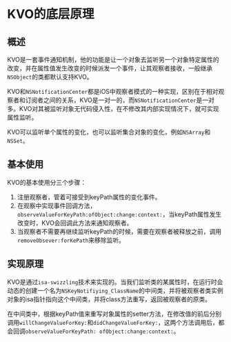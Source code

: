 # KVO的底层原理

## 概述

KVO是一套事件通知机制，他的功能是让一个对象去监听另一个对象特定属性的改变，并在属性值发生改变的时候派发一个事件，让其观察者接收，一般继承`NSObject`的类都默认支持KVO。

KVO和`NSNotificationCenter`都是iOS中观察者模式的一种实现，区别在于相对观察者和订阅者之间的关系，KVO是一对一的，而`NSNotificationCenter`是一对多。KVO对其被监听对象无代码侵入性，在不修改其内部实现情况下，就可实现属性监听。

KVO可以监听单个属性的变化，也可以监听集合对象的变化，例如`NSArray`和`NSSet`。

## 基本使用

KVO的基本使用分三个步骤：

1. 注册观察者，管着可接受到keyPath属性的变化事件。
2. 在观察中实现事件回调方法，`observeValueForKeyPath:ofObject:change:context:`，当keyPath属性发生改变时，KVO会回调此方法来通知观察者。
3. 当观察者不需要再继续监听keyPath的时候，需要在观察者被释放之前，调用`removeObsever:forKePath`来移除监听。

## 实现原理

KVO是通过`isa-swizzling`技术来实现的。当我们监听类的某属性时，在运行时会动态的创建一个名为`NSKeyNotifiying_ClassName`的中间类，并将被观察者类实例对象的isa指针指向这个中间类，并将class方法重写，返回被观察者的原类。

在中间类中，根据keyPath值来重写对象属性的setter方法，在修改值的前后分别调用`willChangeValueForKey:`和`didChangeValueForKey:`，这两个方法调用后，都会回调`observeValueForKeyPath: ofObject:change:context:`。